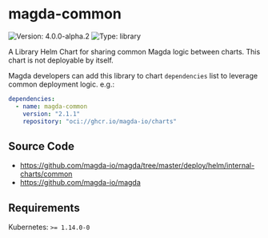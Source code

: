 # magda-common

![Version: 4.0.0-alpha.2](https://img.shields.io/badge/Version-4.0.0--alpha.2-informational?style=flat-square) ![Type: library](https://img.shields.io/badge/Type-library-informational?style=flat-square)

A Library Helm Chart for sharing common Magda logic between charts.
This chart is not deployable by itself.

Magda developers can add this library to chart `dependencies` list to leverage common deployment logic.
e.g.:
```yaml
dependencies:
  - name: magda-common
    version: "2.1.1"
    repository: "oci://ghcr.io/magda-io/charts"
```

## Source Code

* <https://github.com/magda-io/magda/tree/master/deploy/helm/internal-charts/common>
* <https://github.com/magda-io/magda>

## Requirements

Kubernetes: `>= 1.14.0-0`

